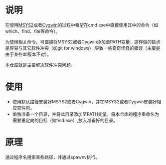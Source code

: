 # 说明

在使用[MSYS2](https://www.msys2.org/)或者[Cygwin](https://cygwin.com/l)的过程中希望在cmd.exe中直接使用其中的命令（如which、find、file等命令）。

为使用相关命令，可直接将MSYS2或者Cygwin添加至PATH变量，这样做的缺点是容易与其它软件冲突（如git for windows）,导致一些奇奇怪怪的错误（主要是由于某些dll版本不对）。

本仓库就是主要解决软件冲突问题。

# 使用

- 使用默认路径安装好MSYS2或者Cygwin，并在MSYS2或者Cygwin安装好相应软件包。
- 单独准备一个目录，并将此目录添加至PATH变量。将本仓库的程序重命名为需要重定向的目标（如find.exe）,放入准备好的目录。

# 原理

通过程序名搜索某些路径，并通过spawnv执行。


